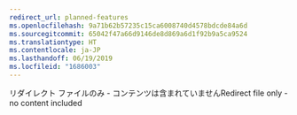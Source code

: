 ```yaml
---
redirect_url: planned-features
ms.openlocfilehash: 9a71b62b57235c15ca6008740d4578bdcde84a6d
ms.sourcegitcommit: 65042f47a66d9146de8d869a6d1f92b9a5ca9524
ms.translationtype: HT
ms.contentlocale: ja-JP
ms.lasthandoff: 06/19/2019
ms.locfileid: "1686003"
---
```

<span data-ttu-id="be03c-101">リダイレクト ファイルのみ - コンテンツは含まれていません</span><span class="sxs-lookup"><span data-stu-id="be03c-101">Redirect file only - no content included</span></span>